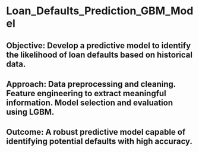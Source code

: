 # Loan_Defaults_Prediction_GBM_Model
## Objective: Develop a predictive model to identify the likelihood of loan defaults based on historical data.
## Approach: Data preprocessing and cleaning. Feature engineering to extract meaningful information. Model selection and evaluation using LGBM.
## Outcome: A robust predictive model capable of identifying potential defaults with high accuracy.



